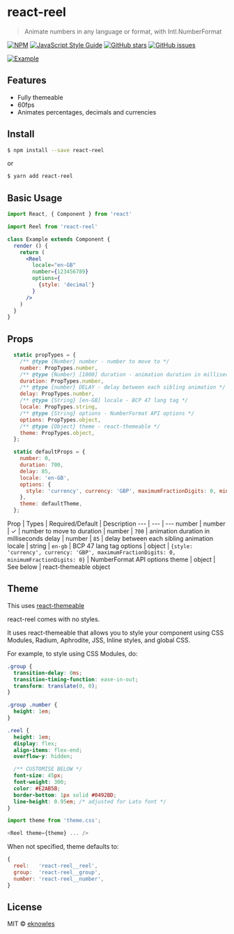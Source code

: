 # react-reel

> Animate numbers in any language or format, with Intl.NumberFormat

[![NPM](https://img.shields.io/npm/v/react-reel.svg)](https://www.npmjs.com/package/react-reel) [![JavaScript Style Guide](https://img.shields.io/badge/code_style-standard-brightgreen.svg)](https://standardjs.com)
[![GitHub stars](https://img.shields.io/github/stars/eknowles/react-reel.svg)](https://github.com/eknowles/react-reel/stargazers)
[![GitHub issues](https://img.shields.io/github/issues/eknowles/react-reel.svg)](https://github.com/eknowles/react-reel/issues)

[![Example](https://eknowles.github.io/react-reel/reel.gif)](https://eknowles.github.io/react-reel/)

## Features

- Fully themeable
- 60fps
- Animates percentages, decimals and currencies

## Install

```bash
$ npm install --save react-reel
```

or

```bash
$ yarn add react-reel
```

## Basic Usage

```jsx
import React, { Component } from 'react'

import Reel from 'react-reel'

class Example extends Component {
  render () {
    return (
      <Reel
        locale="en-GB"
        number={123456789}
        options={
          {style: 'decimal'}
        }
      />
    )
  }
}
```

## Props

```javascript
  static propTypes = {
    /** @type {Number} number - number to move to */
    number: PropTypes.number,
    /** @type {Number} [1000] duration - animation duration in milliseconds */
    duration: PropTypes.number,
    /** @type {number} DELAY - delay between each sibling animation */
    delay: PropTypes.number,
    /** @type {String} [en-GB] locale - BCP 47 lang tag */
    locale: PropTypes.string,
    /** @type {String} options - NumberFormat API options */
    options: PropTypes.object,
    /** @type {Object} theme - react-themeable */
    theme: PropTypes.object,
  };

  static defaultProps = {
    number: 0,
    duration: 700,
    delay: 85,
    locale: 'en-GB',
    options: {
      style: 'currency', currency: 'GBP', maximumFractionDigits: 0, minimumFractionDigits: 0,
    },
    theme: defaultTheme,
  };
```

Prop | Types | Required/Default | Description
--- | --- | ---
number | number | ✓ | number to move to
duration | number | `700` | animation duration in milliseconds
delay | number | `85` | delay between each sibling animation
locale | string | `en-gb` | BCP 47 lang tag
options | object | `{style: 'currency', currency: 'GBP', maximumFractionDigits: 0, minimumFractionDigits: 0}` | NumberFormat API options
theme | object | See below | react-themeable object

## Theme

This uses [react-themeable](https://github.com/markdalgleish/react-themeable)

react-reel comes with no styles.

It uses react-themeable that allows you to style your component using CSS Modules, Radium, Aphrodite, JSS, Inline styles, and global CSS.

For example, to style using CSS Modules, do:

```css
.group {
  transition-delay: 0ms;
  transition-timing-function: ease-in-out;
  transform: translate(0, 0);
}

.group .number {
  height: 1em;
}

.reel {
  height: 1em;
  display: flex;
  align-items: flex-end;
  overflow-y: hidden;

  /** CUSTOMISE BELOW */
  font-size: 45px;
  font-weight: 300;
  color: #E2AB5B;
  border-bottom: 1px solid #0492BD;
  line-height: 0.95em; /* adjusted for Lato font */
}
```

```javascript
import theme from 'theme.css';
```

```javascript
<Reel theme={theme} ... />
```

When not specified, theme defaults to:

```javascript
{
  reel:   'react-reel__reel',
  group:  'react-reel__group',
  number: 'react-reel__number',
}
```

## License

MIT © [eknowles](https://github.com/eknowles)
